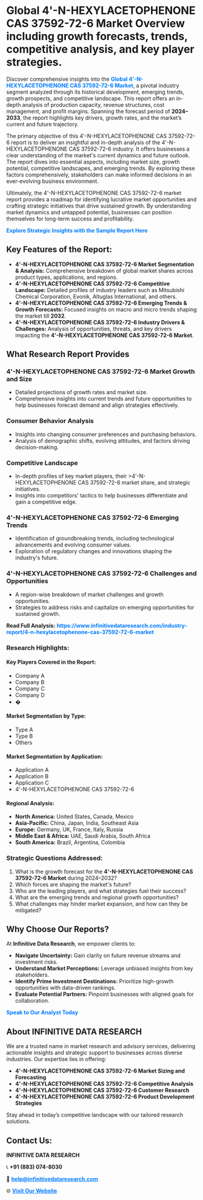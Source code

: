 <h1>Global 4'-N-HEXYLACETOPHENONE CAS 37592-72-6 Market Overview including growth forecasts, trends, competitive analysis, and key player strategies.</h1>
<p>
Discover comprehensive insights into the 
<a href="https://www.infinitivedataresearch.com/industry-report/4-n-hexylacetophenone-cas-37592-72-6-market" rel="dofollow" style="color: #007BFF; text-decoration: none;"><strong>Global 4'-N-HEXYLACETOPHENONE CAS 37592-72-6 Market</strong></a>, a pivotal industry segment analyzed through its historical development, emerging trends, growth prospects, and competitive landscape. This report offers an in-depth analysis of production capacity, revenue structures, cost management, and profit margins. Spanning the forecast period of <strong>2024–2033</strong>, the report highlights key drivers, growth rates, and the market’s current and future trajectory.
</p>
<p>
The primary objective of this 4'-N-HEXYLACETOPHENONE CAS 37592-72-6 report is to deliver an insightful and in-depth analysis of the 4'-N-HEXYLACETOPHENONE CAS 37592-72-6 industry. It offers businesses a clear understanding of the market's current dynamics and future outlook. The report dives into essential aspects, including market size, growth potential, competitive landscapes, and emerging trends. By exploring these factors comprehensively, stakeholders can make informed decisions in an ever-evolving business environment.
</p>
<p>
Ultimately, the 4'-N-HEXYLACETOPHENONE CAS 37592-72-6 market report provides a roadmap for identifying lucrative market opportunities and crafting strategic initiatives that drive sustained growth. By understanding market dynamics and untapped potential, businesses can position themselves for long-term success and profitability.
</p>
<p>
<a href="https://www.infinitivedataresearch.com/request-sample/reportId=102537" style="color: #007BFF; text-decoration: none;"><strong>Explore Strategic Insights with the Sample Report Here</strong></a>
</p>

<h2>Key Features of the Report:</h2>
<ul>
<li><strong>4'-N-HEXYLACETOPHENONE CAS 37592-72-6 Market Segmentation & Analysis:</strong> Comprehensive breakdown of global market shares across product types, applications, and regions.</li>
<li><strong>4'-N-HEXYLACETOPHENONE CAS 37592-72-6 Competitive Landscape:</strong> Detailed profiles of industry leaders such as Mitsubishi Chemical Corporation, Evonik, Altuglas International, and others.</li>
<li><strong>4'-N-HEXYLACETOPHENONE CAS 37592-72-6 Emerging Trends & Growth Forecasts:</strong> Focused insights on macro and micro trends shaping the market till <strong>2032</strong>.</li>
<li><strong>4'-N-HEXYLACETOPHENONE CAS 37592-72-6 Industry Drivers & Challenges:</strong> Analysis of opportunities, threats, and key drivers impacting the <strong>4'-N-HEXYLACETOPHENONE CAS 37592-72-6 Market</strong>.</li>
</ul>

<h2>What Research Report Provides</h2>
<h3>4'-N-HEXYLACETOPHENONE CAS 37592-72-6 Market Growth and Size</h3>
<ul>
<li>Detailed projections of growth rates and market size.</li>
<li>Comprehensive insights into current trends and future opportunities to help businesses forecast demand and align strategies effectively.</li>
</ul>

<h3>Consumer Behavior Analysis</h3>
<ul>
<li>Insights into changing consumer preferences and purchasing behaviors.</li>
<li>Analysis of demographic shifts, evolving attitudes, and factors driving decision-making.</li>
</ul>

<h3>Competitive Landscape</h3>
<ul>
<li>In-depth profiles of key market players, their >4'-N-HEXYLACETOPHENONE CAS 37592-72-6 market share, and strategic initiatives.</li>
<li>Insights into competitors' tactics to help businesses differentiate and gain a competitive edge.</li>
</ul>

<h3>4'-N-HEXYLACETOPHENONE CAS 37592-72-6 Emerging Trends</h3>
<ul>
<li>Identification of groundbreaking trends, including technological advancements and evolving consumer values.</li>
<li>Exploration of regulatory changes and innovations shaping the industry's future.</li>
</ul>

<h3>4'-N-HEXYLACETOPHENONE CAS 37592-72-6 Challenges and Opportunities</h3>
<ul>
<li>A region-wise breakdown of market challenges and growth opportunities.</li>
<li>Strategies to address risks and capitalize on emerging opportunities for sustained growth.</li>
</ul>
<p><strong>Read Full Analysis:</strong> <a href="https://www.infinitivedataresearch.com/industry-report/4-n-hexylacetophenone-cas-37592-72-6-market" rel="dofollow" style="color: #007BFF; text-decoration: none;"><strong>https://www.infinitivedataresearch.com/industry-report/4-n-hexylacetophenone-cas-37592-72-6-market</strong></a></p>
<h3>Research Highlights:</h3>
<h4>Key Players Covered in the Report:</h4>
<ul><li>Company A</li><li>Company B</li><li>Company C</li><li>Company D</li><li>�</li></ul>
<h4>Market Segmentation by Type:</h4>
<ul><li>Type A</li><li>Type B</li><li>Others</li></ul>
<h4>Market Segmentation by Application:</h4>
<ul><li>Application A</li><li>Application B</li><li>Application C</li><li>4&#039;-N-HEXYLACETOPHENONE CAS 37592-72-6</li></ul>

<h4>Regional Analysis:</h4>
<ul>
<li><strong>North America:</strong> United States, Canada, Mexico</li>
<li><strong>Asia-Pacific:</strong> China, Japan, India, Southeast Asia</li>
<li><strong>Europe:</strong> Germany, UK, France, Italy, Russia</li>
<li><strong>Middle East & Africa:</strong> UAE, Saudi Arabia, South Africa</li>
<li><strong>South America:</strong> Brazil, Argentina, Colombia</li>
</ul>

<h3>Strategic Questions Addressed:</h3>
<ol>
<li>What is the growth forecast for the <strong>4'-N-HEXYLACETOPHENONE CAS 37592-72-6 Market</strong> during 2024–2032?</li>
<li>Which forces are shaping the market's future?</li>
<li>Who are the leading players, and what strategies fuel their success?</li>
<li>What are the emerging trends and regional growth opportunities?</li>
<li>What challenges may hinder market expansion, and how can they be mitigated?</li>
</ol>

<h2>Why Choose Our Reports?</h2>
<p>At <strong>Infinitive Data Research</strong>, we empower clients to:</p>
<ul>
<li><strong>Navigate Uncertainty:</strong> Gain clarity on future revenue streams and investment risks.</li>
<li><strong>Understand Market Perceptions:</strong> Leverage unbiased insights from key stakeholders.</li>
<li><strong>Identify Prime Investment Destinations:</strong> Prioritize high-growth opportunities with data-driven rankings.</li>
<li><strong>Evaluate Potential Partners:</strong> Pinpoint businesses with aligned goals for collaboration.</li>
</ul>
<p><a href="https://www.infinitivedataresearch.com/industry-report/4-n-hexylacetophenone-cas-37592-72-6-market" rel="dofollow" style="color: #007BFF; text-decoration: none;"><strong>Speak to Our Analyst Today</strong></a></p>

<h2>About INFINITIVE DATA RESEARCH</h2>
<p>We are a trusted name in market research and advisory services, delivering actionable insights and strategic support to businesses across diverse industries. Our expertise lies in offering:</p>
<ul>
<li><strong>4'-N-HEXYLACETOPHENONE CAS 37592-72-6 Market Sizing and Forecasting</strong></li>
<li><strong>4'-N-HEXYLACETOPHENONE CAS 37592-72-6 Competitive Analysis</strong></li>
<li><strong>4'-N-HEXYLACETOPHENONE CAS 37592-72-6 Customer Research</strong></li>
<li><strong>4'-N-HEXYLACETOPHENONE CAS 37592-72-6 Product Development Strategies</strong></li>
</ul>
<p>Stay ahead in today’s competitive landscape with our tailored research solutions.</p>

<h2>Contact Us:</h2>
<p><strong>INFINITIVE DATA RESEARCH</strong></p>
<p>📞 <strong>+91 (883) 074-8030</strong></p>
<p>📧 <strong><a href="mailto:help@infinitivedataresearch.com" style="color: #007BFF;">help@infinitivedataresearch.com</a></strong></p>
<p>🌐 <strong><a href="https://www.infinitivedataresearch.com" rel="dofollow" style="color: #007BFF;">Visit Our Website</a></strong></p>